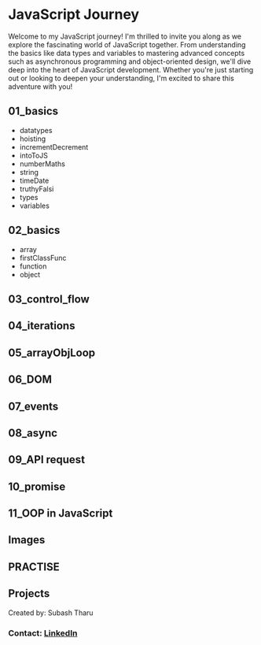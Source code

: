 <h1>JavaScript Journey</h1>
<p>Welcome to my JavaScript journey! I'm thrilled to invite you along as we explore the fascinating world of JavaScript together. From understanding the basics like data types and variables to mastering advanced concepts such as asynchronous programming and object-oriented design, we'll dive deep into the heart of JavaScript development. Whether you're just starting out or looking to deepen your understanding, I'm excited to share this adventure with you!</p>

<h2>01_basics</h2>
<ul>
  <li>datatypes</li>
  <li>hoisting</li>
  <li>incrementDecrement</li>
  <li>intoToJS</li>
  <li>numberMaths</li>
  <li>string</li>
  <li>timeDate</li>
  <li>truthyFalsi</li>
  <li>types</li>
  <li>variables</li>
</ul>

<h2>02_basics</h2>
<ul>
  <li>array</li>
  <li>firstClassFunc</li>
  <li>function</li>
  <li>object</li>
</ul>

<h2>03_control_flow</h2>

<h2>04_iterations</h2>

<h2>05_arrayObjLoop</h2>

<h2>06_DOM</h2>

<h2>07_events</h2>

<h2>08_async</h2>

<h2>09_API request</h2>

<h2>10_promise</h2>

<h2>11_OOP in JavaScript</h2>

<h2>Images</h2>

<h2>PRACTISE</h2>

<h2>Projects</h2>

<footer>
  <p>Created by: Subash Tharu</p>
  <h3>Contact: <a href="https://www.linkedin.com/in/developer-subash/" target="_blank">LinkedIn</a></h3>
</footer>

